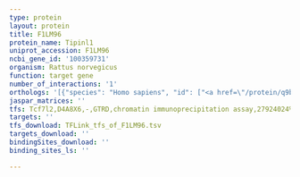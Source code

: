 ```yaml
---
type: protein
layout: protein
title: F1LM96
protein_name: Tipinl1
uniprot_accession: F1LM96
ncbi_gene_id: '100359731'
organism: Rattus norvegicus
function: target gene
number_of_interactions: '1'
orthologs: '[{"species": "Homo sapiens", "id": ["<a href=\"/protein/q9bvw5\">Q9BVW5</a>"]}, {"species": "Danio rerio", "id": ["<a href=\"/protein/g1k2l6\">G1K2L6</a>"]}, {"species": "Mus musculus", "id": ["<a href=\"/protein/q91wa1\">Q91WA1</a>"]}, {"species": "Caenorhabditis elegans", "id": ["<a href=\"/protein/q9txi0\">Q9TXI0</a>"]}]'
jaspar_matrices: ''
tfs: Tcf7l2,D4A8X6,-,GTRD,chromatin immunoprecipitation assay,27924024%5Buid%5D,No
targets: ''
tfs_download: TFLink_tfs_of_F1LM96.tsv
targets_download: ''
bindingSites_download: ''
binding_sites_ls: ''

---
```


